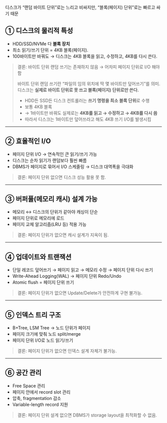 디스크가 “랜덤 바이트 단위”로는 느리고 비싸지만, “블록(페이지) 단위”로는 빠르고 싸기 때문

## ① 디스크의 물리적 특성

- HDD/SSD/NVMe 다 **블록 장치**
- 최소 읽기/쓰기 단위 = 4KB 블록(페이지).
- 100바이트만 바꿔도 → 디스크는 4KB 블록을 읽고, 수정하고, 4KB를 다시 쓴다.

> 결론: 바이트 단위 랜덤 쓰기는 존재하지 않음 → 어차피 페이지 단위로 I/O 해야함
> 
> 
> 바이트 단위 랜덤 쓰기란 “파일의 임의 위치에 딱 몇 바이트만 덮어쓰기”를 의미.
> 디스크는 **실제로 바이트 단위로 못 쓰고 블록(페이지) 단위로만 쓴다.**
> 
> - HDD든 SSD든 디스크 컨트롤러는 **쓰기 명령을 최소 블록 단위**로 수행
> - 보통 4KB 블록
> - → 1바이트만 바꿔도 실제로는 **4KB를 읽고 → 수정하고 → 4KB를 다시 씀**
> - 따라서 디스크는 1바이트만 덮어쓰라고 해도 4KB 쓰기 I/O를 발생시킴

---

## ② 효율적인 I/O

- 페이지 단위 I/O → 연속적인 큰 읽기/쓰기 가능
- 디스크는 순차 읽기가 랜덤보다 훨씬 빠름
- DBMS가 페이지로 묶어서 I/O 스케줄링 → 디스크 대역폭을 극대화

> 결론: 페이지 단위 없으면 디스크 성능 활용 못 함.
> 

---

## ③ 버퍼풀(메모리 캐시) 설계 가능

- 메모리 ↔ 디스크의 단위가 같아야 캐싱이 단순
- 페이지 단위로 메모리에 로드
- 페이지 교체 알고리즘(LRU 등) 적용 가능

> 결론: 페이지 단위가 없으면 캐시 설계가 지옥이 됨.
> 

---

## ④ 업데이트와 트랜잭션

- 단일 레코드 덮어쓰기 → 페이지 읽고 → 메모리 수정 → 페이지 단위 다시 쓰기
- Write-Ahead Logging(WAL) → 페이지 단위 Redo/Undo
- Atomic flush = 페이지 단위 쓰기

> 결론: 페이지 단위가 없으면 Update/Delete가 안전하게 구현 불가능.
> 

---

## ⑤ 인덱스 트리 구조

- B+Tree, LSM Tree → 노드 단위가 페이지
- 페이지 크기에 맞춰 노드 split/merge
- 페이지 단위 I/O로 노드 읽기/쓰기

> 결론: 페이지 단위가 없으면 인덱스 설계 자체가 불가능.
> 

---

## ⑥ 공간 관리

- Free Space 관리
- 페이지 안에서 record slot 관리
- 압축, fragmentation 감소
- Variable-length record 지원

> 결론: 페이지 단위 설계 없으면 DBMS가 storage layout을 최적화할 수 없음.
>